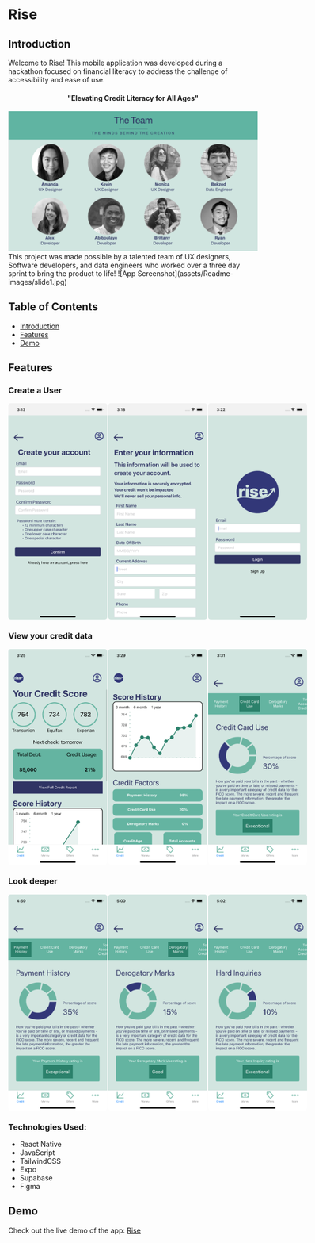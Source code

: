 # Rise

## Introduction

Welcome to Rise! This mobile application was developed during a hackathon focused on financial literacy to address the challenge of accessibility and ease of use.

<h4 style="text-align: center;">"Elevating Credit Literacy for All Ages"</h4>

<img src="assets/Readme-images/team.jpg">
This project was made possible by a talented team of UX designers, Software developers, and data engineers who worked over a three day sprint to bring the product to life!
![App Screenshot](assets/Readme-images/slide1.jpg)

## Table of Contents

- [Introduction](#introduction)
- [Features](#features)
- [Demo](#demo)


## Features

### Create a User

<div style="display: flex; justify-content: space-between; gap: 2px; margin: 0 auto;">

  <div style="flex: 1; min-width: 200px; max-width: 300px; border-radius: 5px; overflow: hidden;">
    <img src="assets/Readme-images/sign-in.jpg" width="100%" height="100%" style="object-fit: cover;">
  </div>

  <div style="flex: 1; min-width: 200px; max-width: 300px; border-radius: 5px; overflow: hidden;">
    <img src="assets/Readme-images/signup.jpg" width="100%" height="100%" style="object-fit: cover;">
  </div>

  <div style="flex: 1; min-width: 200px; max-width: 300px; border-radius: 5px; overflow: hidden;">
    <img src="assets/Readme-images/login.jpg" width="100%" height="100%" style="object-fit: cover;">
  </div>
</div>

### View your credit data

<div style="display: flex; justify-content: space-between; gap: 2px; margin: 0 auto;">

  <div style="flex: 1; min-width: 200px; min-height: 400px; border-radius: 5px; overflow: hidden;">
    <img src="assets/Readme-images/home-screen.jpg" width="100%" height="100%" style="object-fit: cover;">
  </div>

  <div style="flex: 1; min-width: 200px; min-height: 400px; border-radius: 5px; overflow: hidden;">
    <img src="assets/Readme-images/home-screen-2.jpg" width="100%" height="100%" style="object-fit: cover;">
  </div>

  <div style="flex: 1; min-width: 200px; min-height: 400px; border-radius: 5px; overflow: hidden;">
    <img src="assets/Readme-images/home-screen-3.jpg" width="100%" height="100%" style="object-fit: cover;">
  </div>
</div>

### Look deeper

<div style="display: flex; justify-content: space-between; gap: 2px; margin: 0 auto;">

  <div style="flex: 1; min-width: 200px; min-height: 400px; border-radius: 5px; overflow: hidden;">
    <img src="assets/Readme-images/history.jpg" width="100%" height="100%" style="object-fit: cover;">
  </div>

  <div style="flex: 1; min-width: 200px; min-height: 400px; border-radius: 5px; overflow: hidden;">
    <img src="assets/Readme-images/marks.png" width="100%" height="100%" style="object-fit: cover;">
  </div>

  <div style="flex: 1; min-width: 200px; min-height: 400px; border-radius: 5px; overflow: hidden;">
    <img src="assets/Readme-images/hard.png" width="100%" height="100%" style="object-fit: cover;">
  </div>
</div>

### Technologies Used:
<ul>
    <li>React Native</li>
    <li>JavaScript</li>
    <li>TailwindCSS</li>
    <li>Expo</li>
    <li>Supabase</li>
    <li>Figma</li>
</ul>

## Demo

Check out the live demo of the app: [Rise](https://www.figma.com/proto/Gztm2KyqMmRfGCSV6VEe0k/Sketch%2F-Mid-fi?type=design&node-id=267-173&t=lYrw4xcGOTkW2x5C-1&scaling=scale-down&page-id=6%3A128&starting-point-node-id=265%3A125&show-proto-sidebar=1&mode=design)
